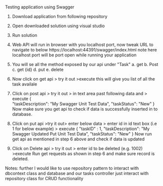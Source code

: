 Testing application using Swagger
1.	Download application from following repository
2.	Open downloaded solution using visual studio
3.	Run solution
4.	Web API will run in browser with you localhost port, now tweak URL to navigate to below
https://localhost:44391/swagger/index.html 
note here localhost port will be port open while running your application
5.	You will se all the method exposed by our api under "Task"
a. get
b. Post
c. get {id}
d. put 
e. delete
 
6.	Now click on get api > try it out >execute this will give you list of all the task availale
7.	Click on post api > try it out > in text area past following data and  > execute
{  
  "taskDescription": "My Swagger Unit Test Data",
  "taskStatus": "New"
}
Now make sure you get api to check if data is successfully inserted in to database.
8.	Click on put api >try it out> enter below data > enter id in id text box (i.e 1 for below example) > execute
{
  "taskID" : 1,
  "taskDescription": "My Swagger Updated Put Unit Test Data",
  "taskStatus": "New"
}
Now run get api as mentioned in step 6 above and check if data is updated
9.	Click on Delete api > try it out > enter id to be deleted (e.g. 1002) >execute
Run get requests as shown in step 6 and make sure record is deleted.


Notes: further I would like to use repository pattern to interact with dbcontext class and database and our tasks controller just interact with repository class for CRUD functionality


